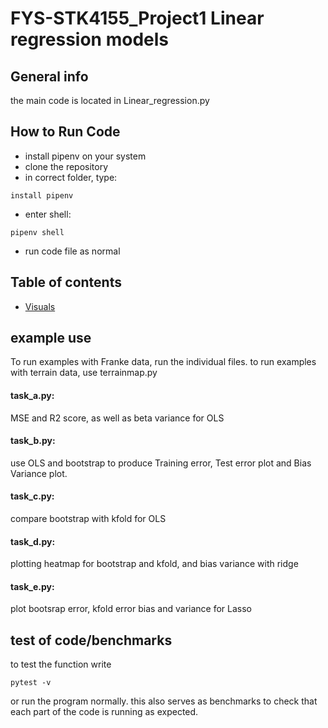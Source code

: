 # FYS-STK4155_Project1 Linear regression models

## General info
the main code is located in Linear_regression.py

## How to Run Code
* install pipenv on your system 
* clone the repository
*  in correct folder, type:
```
install pipenv
```
* enter shell:
```
pipenv shell
```
* run code file as normal


## Table of contents
* [Visuals](visuals)



## example use 
To run examples with Franke data, run the individual files. 
to run examples with terrain data, use terrainmap.py
#### task_a.py:
MSE and R2 score, as well as beta variance for OLS
#### task_b.py:
  use OLS and bootstrap to produce Training error, Test error plot
and Bias Variance plot.
#### task_c.py:
compare bootstrap with kfold for OLS
#### task_d.py:
plotting heatmap for bootstrap and kfold, and bias variance with ridge
#### task_e.py:
plot bootsrap error, kfold error bias and variance for Lasso
## test of code/benchmarks
to test the function write
```
pytest -v 
```
or run the program normally. this also serves as benchmarks to check that each part of the code is running as expected.
